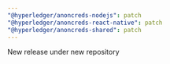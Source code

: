 ```yaml
---
"@hyperledger/anoncreds-nodejs": patch
"@hyperledger/anoncreds-react-native": patch
"@hyperledger/anoncreds-shared": patch
---
```


New release under new repository
